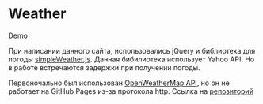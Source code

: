 # Weather

[Demo](https://stastet.github.io/)

При написании данного сайта, использовались jQuery и библиотека для погоды [simpleWeather.js](http://simpleweatherjs.com/). Данная бибилиотека использует Yahoo API. Но в работе встречаются задержки при получении погоды.

Первоночально был использован [OpenWeatherMap API](https://openweathermap.org/api), но он не работает на GitHub Pages из-за протокола http. Ссылка на [репозиторий](https://github.com/StasTet/weather)
